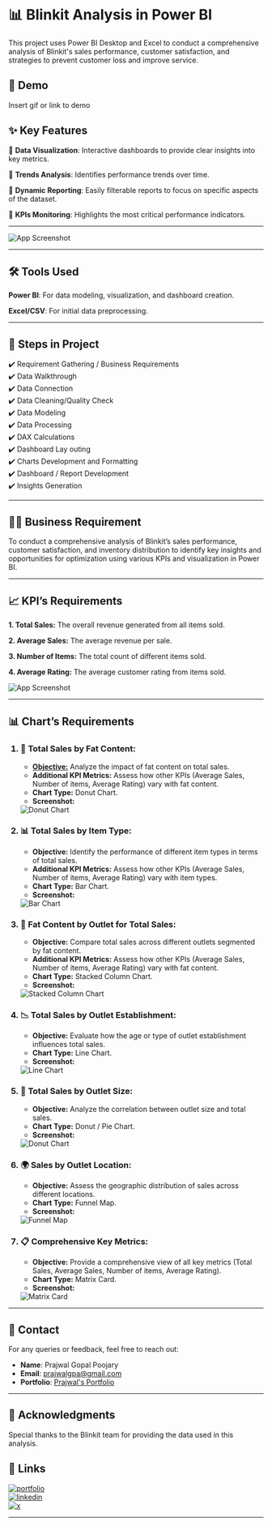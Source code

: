 # 📊 Blinkit Analysis in Power BI

This project uses Power BI Desktop and Excel to conduct a comprehensive analysis of Blinkit's sales performance, customer satisfaction, and strategies to prevent customer loss and improve service.

## 🎥 Demo

Insert gif or link to demo

## ✨ Key Features

📌 **Data Visualization**: Interactive dashboards to provide clear insights into key metrics.

📌 **Trends Analysis**: Identifies performance trends over time.

📌 **Dynamic Reporting**: Easily filterable reports to focus on specific aspects of the dataset.

📌 **KPIs Monitoring**: Highlights the most critical performance indicators.

---

![App Screenshot](https://github.com/PrajwalGpy/Blinkit-Analysis-in-Power-BI/blob/main/imges/Screenshot%202024-12-15%20093017.png)

---

## 🛠️ Tools Used

**Power BI**: For data modeling, visualization, and dashboard creation.

**Excel/CSV**: For initial data preprocessing.

---

## 🚀 Steps in Project

✔️ Requirement Gathering / Business Requirements  
✔️ Data Walkthrough  
✔️ Data Connection  
✔️ Data Cleaning/Quality Check  
✔️ Data Modeling  
✔️ Data Processing  
✔️ DAX Calculations  
✔️ Dashboard Lay outing  
✔️ Charts Development and Formatting  
✔️ Dashboard / Report Development  
✔️ Insights Generation

---

## 🧑‍💼 Business Requirement

To conduct a comprehensive analysis of Blinkit’s sales performance, customer satisfaction, and inventory distribution to identify key insights and opportunities for optimization using various KPIs and visualization in Power BI.

---

## 📈 KPI’s Requirements

**1. Total Sales:** The overall revenue generated from all items sold.

**2. Average Sales:** The average revenue per sale.

**3. Number of Items:** The total count of different items sold.

**4. Average Rating:** The average customer rating from items sold.

![App Screenshot](https://github.com/PrajwalGpy/Blinkit-Analysis-in-Power-BI/blob/main/imges/Screenshot%202024-12-15%20113824.png)

---

## 📊 Chart’s Requirements

<ol>  
<h3><li>🔘 Total Sales by Fat Content:</li></h3>  
<ul>  
  <li><b><ins>Objective:</ins></b> Analyze the impact of fat content on total sales.</li>  
  <li><b>Additional KPI Metrics:</b> Assess how other KPIs (Average Sales, Number of items, Average Rating) vary with fat content.</li>  
  <li><b>Chart Type:</b> Donut Chart.</li>  
  <li><b>Screenshot:</b></li>  
</ul>  
<img src="https://github.com/PrajwalGpy/Blinkit-Analysis-in-Power-BI/blob/main/imges/Screenshot%202024-12-15%20105803.png" alt="Donut Chart" />

<h3><li>📊 Total Sales by Item Type:</li></h3>  
<ul>  
  <li><b>Objective:</b> Identify the performance of different item types in terms of total sales.</li>  
  <li><b>Additional KPI Metrics:</b> Assess how other KPIs (Average Sales, Number of items, Average Rating) vary with item types.</li>  
  <li><b>Chart Type:</b> Bar Chart.</li>  
  <li><b>Screenshot:</b></li>  
</ul>  
<img src="https://github.com/PrajwalGpy/Blinkit-Analysis-in-Power-BI/blob/main/imges/Screenshot%202024-12-15%20110227.png" alt="Bar Chart" />

<h3><li>🏬 Fat Content by Outlet for Total Sales:</li></h3>  
<ul>  
  <li><b>Objective:</b> Compare total sales across different outlets segmented by fat content.</li>  
  <li><b>Additional KPI Metrics:</b> Assess how other KPIs (Average Sales, Number of items, Average Rating) vary with fat content.</li>  
  <li><b>Chart Type:</b> Stacked Column Chart.</li>  
  <li><b>Screenshot:</b></li>  
</ul>  
<img src="https://github.com/PrajwalGpy/Blinkit-Analysis-in-Power-BI/blob/main/imges/Screenshot%202024-12-15%20110947.png" alt="Stacked Column Chart" />

<h3><li>📉 Total Sales by Outlet Establishment:</li></h3>  
<ul>  
  <li><b>Objective:</b> Evaluate how the age or type of outlet establishment influences total sales.</li>  
  <li><b>Chart Type:</b> Line Chart.</li>  
  <li><b>Screenshot:</b></li>  
</ul>  
<img src="https://github.com/PrajwalGpy/Blinkit-Analysis-in-Power-BI/blob/main/imges/Screenshot%202024-12-15%20111944.png" alt="Line Chart" />

<h3><li>🏢 Total Sales by Outlet Size:</li></h3>  
<ul>  
  <li><b>Objective:</b> Analyze the correlation between outlet size and total sales.</li>  
  <li><b>Chart Type:</b> Donut / Pie Chart.</li>  
  <li><b>Screenshot:</b></li>  
</ul>  
<img src="https://github.com/PrajwalGpy/Blinkit-Analysis-in-Power-BI/blob/main/imges/Screenshot%202024-12-15%20112516.png" alt="Donut Chart" />

<h3><li>🌍 Sales by Outlet Location:</li></h3>  
<ul>  
  <li><b>Objective:</b> Assess the geographic distribution of sales across different locations.</li>  
  <li><b>Chart Type:</b> Funnel Map.</li>  
  <li><b>Screenshot:</b></li>  
</ul>  
<img src="https://github.com/PrajwalGpy/Blinkit-Analysis-in-Power-BI/blob/main/imges/Screenshot%202024-12-15%20113353.png" alt="Funnel Map" />

<h3><li>📋 Comprehensive Key Metrics:</li></h3>  
<ul>  
  <li><b>Objective:</b> Provide a comprehensive view of all key metrics (Total Sales, Average Sales, Number of items, Average Rating).</li>  
  <li><b>Chart Type:</b> Matrix Card.</li>  
  <li><b>Screenshot:</b></li>  
</ul>  
<img src="https://github.com/PrajwalGpy/Blinkit-Analysis-in-Power-BI/blob/main/imges/Screenshot%202024-12-15%20113824.png" alt="Matrix Card" />

</ol>

---

## 📧 Contact

For any queries or feedback, feel free to reach out:

- **Name**: Prajwal Gopal Poojary
- **Email**: prajwalgpa@gmail.com
- **Portfolio**: [Prajwal's Portfolio](https://prajwalgopalpoojary.netlify.app/)

---

## 🙌 Acknowledgments

Special thanks to the Blinkit team for providing the data used in this analysis.

## 🔗 Links

[![portfolio](https://img.shields.io/badge/my_portfolio-000?style=for-the-badge&logo=ko-fi&logoColor=white)](https://prajwalgopalpoojary.netlify.app/)  
[![linkedin](https://img.shields.io/badge/linkedin-0A66C2?style=for-the-badge&logo=linkedin&logoColor=white)](https://www.linkedin.com/in/prajwalgopalpoojary/)  
[![x](https://img.shields.io/badge/X-000000?style=for-the-badge&logo=x&logoColor=white)](https://x.com/prajwalgpa)

---
